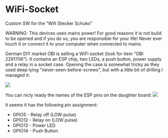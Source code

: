 # WiFi-Socket
Custom SW for the "Wifi Stecker Schuko"

WARNING: This devices uses mains power! For good reasons it is not build to be opened and if you do so, you are responsible for your life! Never ever touch it or connect it to your computer when connected to mains.

German DIY market OBI is selling a WiFi socket (look for item "OBI 2291706"). It contains an ESP chip, two LEDs, a push button, power supply and a relay in a socket case. Opening the case is somewhat tricky as they used deep lying "never-seen-before-screws", but with a little bit of drilling I managed it:

<img src="https://raw.githubusercontent.com/martin-ger/WiFi-Socket/master/IMG_20180221_130652_s.jpg">

You can nicly ready the names of the ESP pins on the daughter board:
<img src="https://raw.githubusercontent.com/martin-ger/WiFi-Socket/master/IMG_20180221_131028_s.jpg">

It seems it has the following pin assignment:
- GPIO5  - Relay off (LOW pulse)
- GPIO12 - Relay on (LOW pulse)
- GPIO13 - Power LED
- GPIO14 - Push Button

